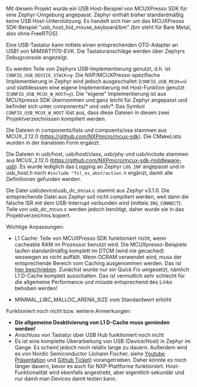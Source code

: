 
Mit diesem Projekt wurde ein USB Host-Beispiel von MCUXPresso SDK für eine Zephyr-Umgebung angepasst. Zephyr enthält bisher standardmäßig keine USB Host-Unterstützung. Es handelt sich hier um das MCUXPresso SDK-Beispiel "usb_host_hid_mouse_keyboard/bm" (bm steht für Bare Metal, also ohne FreeRTOS).

Eine USB-Tastatur kann mittels einen entsprechenden OTG-Adapter an USB1 von MIMXRT1170-EVK. Die Tastaturanschläge werden über Zephyrs Debugconsole angezeigt.

Es werden Teile von Zephyrs USB-Implementierung genutzt, d.h. ist `CONFIG_USB_DEVICE_STACK`=y. Die NXP/MCUXPresso-spezifische Implementierung in Zephyr wird jedoch ausgeschaltet (`CONFIG_USB_MCUX=n`) und stattdesssen eine eigene Implementierung mit Host-Funktion genutzt (`CONFIG_USB_MCUX_W_HOST=y`). Die "eigene" Implementierung ist aus MCUXpresso SDK übernommen und ganz leicht für Zephyr angepasst und befindet sich unter components/* und usb/*. Das Symbol `CONFIG_USB_MCUX_W_HOST` löst aus, dass diese Dateien in diesen zwei Projektverzeichnissen kompiliert werden.

Die Dateien in components/lists und compoents/osa stammen aus MCUX_2.12.0 (https://github.com/NXPmicro/mcux-sdk). Die CMakeLists wurden in der banalsten Form ergänzt.

Die Dateien in usb/host, usb/host/class, usb/phy und usb/include stammen aus MCUX_2.12.0 (https://github.com/NXPmicro/mcux-sdk-middleware-usb). Es wurde lediglich das Logging an Zephyr `LOG_INF` angepasst und in usb_host.h noch `#include "fsl_os_abstraction.h` ergänzt, damit alle Definitionen gefunden werden.

Die Datei usb\device\usb_dc_mcux.c stammt aus Zephyr v3.1.0. Die entsprechende Datei aus Zephyr soll nicht compiliert werden, weil dann die falsche ISR mit dem USB-Interrupt verbunden wird (mittels `IRQ_CONNECT`). Teile von usb_dc_mcux.c werden jedoch benötigt, daher wurde sie in das Projektverzeichnis kopiert.

Wichtige Anpassungen:
- L1 Cache: Teile von MCUXPresso SDK funktioniert nicht, wenn cacheable RAM im Prozessor benutzt wird. Die MCUXpresso-Beispiele laufen standardmäßig komplett im DTCM (wird nie gecached) weswegen es nicht auffällt. Wenn OCRAM verwendet wird, muss der entsprechende Bereich vom Caching ausgenommen werden. Das ist [hier beschrieben](https://community.nxp.com/t5/i-MX-RT-Knowledge-Base/Using-NonCached-Memory-on-i-MXRT/ta-p/1183369). Zunächst wurde nur ein Quick Fix umgesetzt, nämlich L1 D-Cache komplett ausschalten. Das ist vermutlich sehr schlecht für die allgemeine Performance und müsste entsprechend des Links behoben werden!

- MINIMAL_LIBC_MALLOC_ARENA_SIZE vom Standardwert erhöht


Funktioniert noch nicht bzw. weitere Anmerkungen:
- **Die allgemeine Deaktivierung von L1 D-Cache muss gemieden werden!**
- Anschluss von Tastatur über USB Hub funktioniert noch nicht
- Es ist eine komplette Überarbeitung von USB (Device/Host) in Zephyr im Gange. Es scheint jedoch noch relativ lange zu dauern. Außerdem wird es von Nordic Semiconductor (Johann Fischer, siehe [Youtube Präsentation](https://www.youtube.com/watch?v=mWTYAAFoouQ&t=1487s)  und [Github Ticket](https://github.com/zephyrproject-rtos/zephyr/issues/42066)) vorangetrieben. Daher könnte es noch länger dauern, bevor es auch für NXP-Plattforme funktioniert. Host-Funktionalität wird ebenfalls angestrebt, aber eigentlich sekundär und nur damit man Devices damit testen kann.




